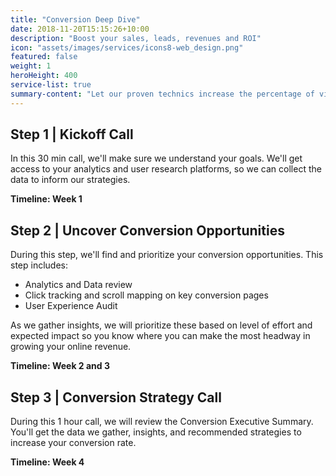 ```yaml
---
title: "Conversion Deep Dive"
date: 2018-11-20T15:15:26+10:00
description: "Boost your sales, leads, revenues and ROI"
icon: "assets/images/services/icons8-web_design.png"
featured: false
weight: 1
heroHeight: 400
service-list: true
summary-content: "Let our proven technics increase the percentage of visitors who take desired actions on your landing pages, website, and campaigns."
---
```


## Step 1 | Kickoff Call

In this 30 min call, we'll make sure we understand your goals. We'll get access to your analytics and user research platforms, so we can collect the data to inform our strategies.

**Timeline: Week 1**

## Step 2 | Uncover Conversion Opportunities

During this step, we'll find and prioritize your conversion opportunities. This step includes:

- Analytics and Data review
- Click tracking and scroll mapping on key conversion pages
- User Experience Audit

As we gather insights, we will prioritize these based on level of effort and expected impact so you know where you can make the most headway in growing your online revenue.

**Timeline: Week 2 and 3**

## Step 3 | Conversion Strategy Call

During this 1 hour call, we will review the Conversion Executive Summary. You'll get the data we gather, insights, and recommended strategies to increase your conversion rate.

**Timeline: Week 4**
